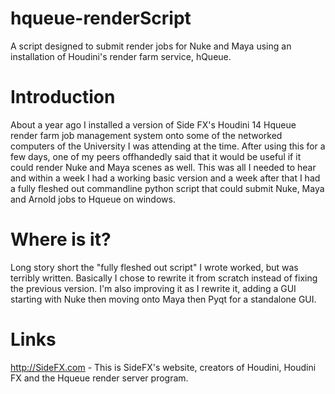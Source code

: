 # hqueue-renderScript
A script designed to submit render jobs for Nuke and Maya using an installation of Houdini's render farm service, hQueue.

# Introduction
About a year ago I installed a version of Side FX's Houdini 14 Hqueue render farm job management system onto some of the networked computers of the University I was attending at the time. 
After using this for a few days, one of my peers offhandedly said that it would be useful if it could render Nuke and Maya scenes as well.
This was all I needed to hear and within a week I had a working basic version and a week after that I had a fully fleshed out commandline python script that could submit Nuke, Maya and Arnold jobs to Hqueue on windows.

# Where is it?
Long story short the "fully fleshed out script" I wrote worked, but was terribly written. Basically I chose to rewrite it from scratch instead of fixing the previous version. 
I'm also improving it as I rewrite it, adding a GUI starting with Nuke then moving onto Maya then Pyqt for a standalone GUI. 

# Links
http://SideFX.com - This is SideFX's website, creators of Houdini, Houdini FX and the Hqueue render server program. 